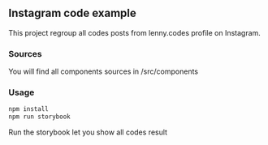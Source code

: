 ## Instagram code example

This project regroup all codes posts from lenny.codes profile on Instagram.

### Sources

You will find all components sources in /src/components

### Usage
```javascript
npm install
npm run storybook
```

Run the storybook let you show all codes result
